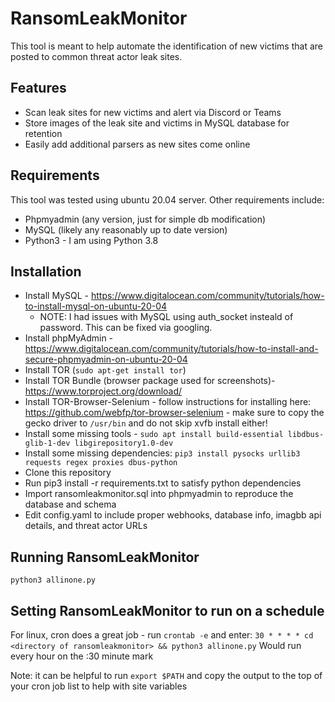# RansomLeakMonitor
This tool is meant to help automate the identification of new victims that are posted to common threat actor leak sites. 

## Features
- Scan leak sites for new victims and alert via Discord or Teams
- Store images of the leak site and  victims in MySQL database for retention
- Easily add additional parsers as new sites come online

## Requirements
This tool was tested using ubuntu 20.04 server. Other requirements include:
- Phpmyadmin (any version, just for simple db modification)
- MySQL (likely any reasonably up to date version)
- Python3 - I am using Python 3.8


## Installation
- Install MySQL - https://www.digitalocean.com/community/tutorials/how-to-install-mysql-on-ubuntu-20-04
  - NOTE: I had issues with MySQL using auth_socket insteald of password. This can be fixed via googling.
- Install phpMyAdmin - https://www.digitalocean.com/community/tutorials/how-to-install-and-secure-phpmyadmin-on-ubuntu-20-04
- Install TOR (```sudo apt-get install tor```)
- Install TOR Bundle (browser package used for screenshots)- https://www.torproject.org/download/
- Install TOR-Browser-Selenium - follow instructions for installing here: https://github.com/webfp/tor-browser-selenium - make sure to copy the gecko driver to ```/usr/bin``` and do not skip xvfb install either!
- Install some missing tools - ```sudo apt install build-essential libdbus-glib-1-dev libgirepository1.0-dev```
- Install some missing dependencies: ```pip3 install pysocks urllib3 requests regex proxies dbus-python```
- Clone this repository
- Run pip3 install -r requirements.txt to satisfy python dependencies
- Import ransomleakmonitor.sql into phpmyadmin to reproduce the database and schema
- Edit config.yaml to include proper webhooks, database info, imagbb api details, and threat actor URLs

## Running RansomLeakMonitor
```python3 allinone.py```

## Setting RansomLeakMonitor to run on a schedule
For linux, cron does a great job - run ```crontab -e``` and enter:
```30 * * * * cd <directory of ransomleakmonitor> && python3 allinone.py```
Would run every hour on the :30 minute mark

Note: it can be helpful to run ```export $PATH``` and copy the output to the top of your cron job list to help with site variables
